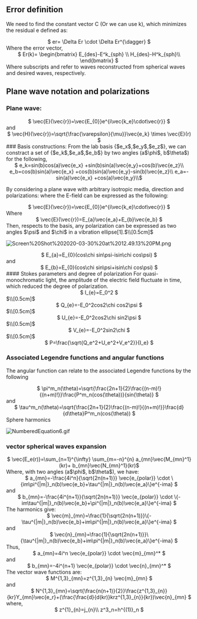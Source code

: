 ## Error definition
We need to find the constant vector C (Or we can use k), which minimizes the residual e defined as:
<center> 
    $ er= \Delta Er \cdot \Delta Er^{\dagger} $
 </center>
 Where the error vector,
 <center> 
    $ 
    Er(k)=
\begin{bmatrix}
    E_{des}-E^k_{sph} \\
    H_{des}-H^k_{sph}\\
\end{bmatrix} $
 </center>
 Where subscripts and refer to waves reconstructed from spherical waves and desired waves, respectively.
 
 ## Plane wave notation and polarizations 
 
### Plane wave:
 <center> 
    $ \vec{E}(\vec{r})=\vec{E_{0}}e^{i\vec{k_e}\cdot\vec{r}} $
 </center>
 and 
  <center> 
    $ \vec{H}(\vec{r})=\sqrt{\frac{\varepsilon}{\mu}}\vec{e_k} \times \vec{E}(r)  $
 </center>
 ### Basis constructions: 
From the lab basis {$e_x$,$e_y$,$e_z$}, we can constract a set of {$e_k$,$e_a$,$e_b$} by two angles (a$\phi$, b$\theta$) for the following, 

 <center> 
    $ e_k=sin(b)cos(a)\vec{e_x} +sin(b)sin(a)\vec{e_y}+cos(b)\vec{e_z}\\
    e_b=cos(b)sin(a)\vec{e_x} +cos(b)sin(a)\vec{e_y}-sin(b)\vec{e_z}\\
     e_a=-sin(a)\vec{e_x} +cos(a)\vec{e_y}\\$
    
 </center>

By considering a plane wave with arbitrary isotropic media, direction and polarizations:
 where the E-field can be expressed as the following: 
 <center> 
    $ \vec{E}(\vec{r})=\vec{E_{0}}e^{i\vec{k_e}\cdot\vec{r}} $
 </center>
 Where 
 <center> 
    $ \vec{E}(\vec{r})=E_{a}\vec{e_a}+E_{b}\vec{e_b} $
 </center>
 Then, respects to the basis, any polarization can be expressed as two angles $\psi$ and $\chi$ in a vibration ellipse[1].$\\[0.5cm]$  
 
 ![Screen%20Shot%202020-03-30%20at%2012.49.13%20PM.png](attachment:Screen%20Shot%202020-03-30%20at%2012.49.13%20PM.png)
  <center> 
    $ E_{a}=E_{0}(cos\chi sin\psi-isin\chi cos\psi) $
 </center>
 and 
   <center> 
    $ E_{b}=E_{0}(cos\chi sin\psi+isin\chi cos\psi) $
 </center>
 #### Stokes parameters and degree of polarization
 For quasi-monochromatic light, the amplitude of the electric field fluctuate in time, which reduced the degree of polarization. 
  <center> 
    $ I_{e}=E_0^2 $
 </center>
 $\\[0.5cm]$
   <center> 
    $ Q_{e}=-E_0^2cos2\chi cos2\psi $
 </center>
 $\\[0.5cm]$
  <center> 
    $ U_{e}=-E_0^2cos2\chi sin2\psi $
 </center>
 $\\[0.5cm]$
  <center> 
    $ V_{e}=-E_0^2sin2\chi $
 </center>
  $\\[0.5cm]$
  <center> 
    $ P=\frac{\sqrt{Q_e^2+U_e^2+V_e^2}}{I_e} $
 </center>
 
 ### Associated Legendre functions and angular functions 
 The angular function can relate to the associated Legendre functions by the following
   <center> 
    $ \pi^m_n(\theta)=\sqrt{\frac{2n+1}{2}\frac{(n-m)!}{(n+m)!}}\frac{P^m_n(cos(\theta))}{sin(\theta)} $
 </center>
and 
   <center> 
    $ \tau^m_n(\theta)=\sqrt{\frac{2n+1}{2}\frac{(n-m)!}{(n+m)!}}\frac{d}{d\theta}P^m_n(cos(\theta)) $
 </center>
 Sphere harmonics
 
 ![NumberedEquation6.gif](attachment:NumberedEquation6.gif)
 
 ### vector spherical waves expansion
<center> 
    $ \vec{E_e(r)}=\sum_{n=1}^{\infty} \sum_{m=-n}^{n} a_{mn}\vec{M_{mn}^1}(kr)+ b_{mn}\vec{N_{mn}^1}(kr)$
 </center>
 Where, with two angles (a$\phi$, b$\theta$), we have: 
    <center> 
    $ a_{mn}=-\frac{4i^n}{\sqrt{2n(n+1)}} \vec{e_{polar}} \cdot \{im\pi^{|m|}_n(b)\vec{e_b}+\tau^{|m|}_n(b)\vec{e_a}\}e^{-ima}   $
 </center>
 and 
     <center> 
    $ b_{mn}=-\frac{4i^{n+1}}{\sqrt{2n(n+1)}} \vec{e_{polar}} \cdot \{-im\tau^{|m|}_n(b)\vec{e_b}+\pi^{|m|}_n(b)\vec{e_a}\}e^{-ima}   $
 </center>
 The harmonics give: 
  <center> 
    $ \vec{m}_{mn}=\frac{1}{\sqrt{2n(n+1)}}\{-\tau^{|m|}_n(b)\vec{e_b}+im\pi^{|m|}_n(b)\vec{e_a}\}e^{-ima}   $
 </center>
 and 
   <center> 
    $ \vec{n}_{mn}=\frac{1}{\sqrt{2n(n+1)}}\{\tau^{|m|}_n(b)\vec{e_b}+im\pi^{|m|}_n(b)\vec{e_a}\}e^{-ima}   $
 </center>
 Thus, 
     <center> 
    $ a_{mn}=4i^n \vec{e_{polar}} \cdot \vec{m}_{mn}^*  $
 </center>
 and 
     <center> 
    $ b_{mn}=-4i^{n+1} \vec{e_{polar}} \cdot \vec{n}_{mn}^*  $
 </center>
 The vector wave functions are:
      <center> 
    $ M^{1,3}_{mn}=z^{1,3}_{n} \vec{m}_{mn}  $
 </center>
 and 
     <center> 
    $  N^{1,3}_{mn}=\sqrt{\frac{n(n+1)}{2}}\frac{z^{1,3}_{n}}{kr}Y_{mn}\vec{e_r}+(\frac{\frac{d}{d(kr)}krz^{1,3}_{n}}{kr})\vec{n}_{mn} $
 </center>
 where,
<center> 
    $ z^{1}_{n}=j_{n}\\
     z^3_n=h^{(1)}_n   $
    
 </center>


```python

```
